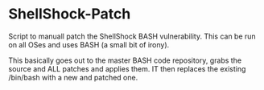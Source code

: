 ShellShock-Patch
================

Script to manuall patch the ShellShock BASH vulnerability.  This can be run on all OSes and uses BASH (a small bit of irony).

This basically goes out to the master BASH code repository, grabs the source and ALL patches and applies them.  IT then replaces the existing /bin/bash with a new and patched one.
